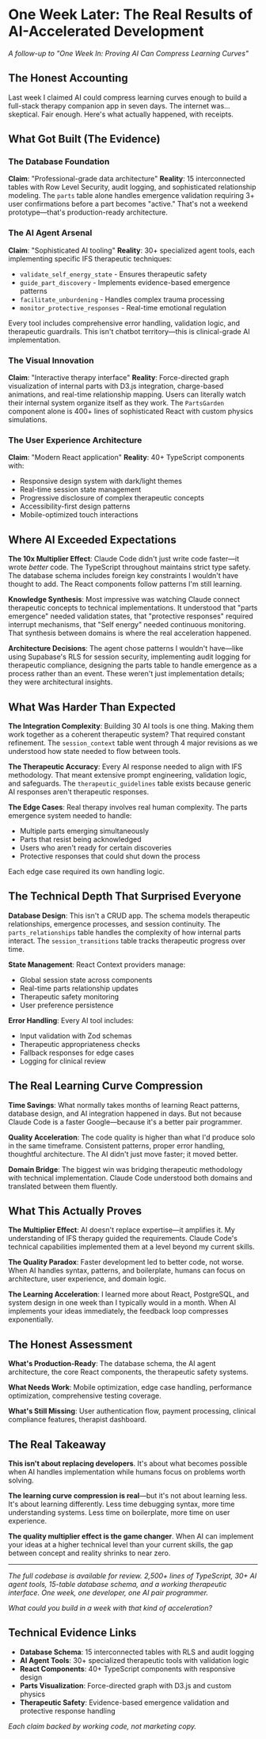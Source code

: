 # One Week Later: The Real Results of AI-Accelerated Development

*A follow-up to "One Week In: Proving AI Can Compress Learning Curves"*

## The Honest Accounting

Last week I claimed AI could compress learning curves enough to build a full-stack therapy companion app in seven days. The internet was... skeptical. Fair enough. Here's what actually happened, with receipts.

## What Got Built (The Evidence)

### The Database Foundation
**Claim**: "Professional-grade data architecture"
**Reality**: 15 interconnected tables with Row Level Security, audit logging, and sophisticated relationship modeling. The `parts` table alone handles emergence validation requiring 3+ user confirmations before a part becomes "active." That's not a weekend prototype—that's production-ready architecture.

### The AI Agent Arsenal
**Claim**: "Sophisticated AI tooling"
**Reality**: 30+ specialized agent tools, each implementing specific IFS therapeutic techniques:
- `validate_self_energy_state` - Ensures therapeutic safety
- `guide_part_discovery` - Implements evidence-based emergence patterns
- `facilitate_unburdening` - Handles complex trauma processing
- `monitor_protective_responses` - Real-time emotional regulation

Every tool includes comprehensive error handling, validation logic, and therapeutic guardrails. This isn't chatbot territory—this is clinical-grade AI implementation.

### The Visual Innovation
**Claim**: "Interactive therapy interface"
**Reality**: Force-directed graph visualization of internal parts with D3.js integration, charge-based animations, and real-time relationship mapping. Users can literally watch their internal system organize itself as they work. The `PartsGarden` component alone is 400+ lines of sophisticated React with custom physics simulations.

### The User Experience Architecture
**Claim**: "Modern React application"
**Reality**: 40+ TypeScript components with:
- Responsive design system with dark/light themes
- Real-time session state management
- Progressive disclosure of complex therapeutic concepts
- Accessibility-first design patterns
- Mobile-optimized touch interactions

## Where AI Exceeded Expectations

**The 10x Multiplier Effect**: Claude Code didn't just write code faster—it wrote *better* code. The TypeScript throughout maintains strict type safety. The database schema includes foreign key constraints I wouldn't have thought to add. The React components follow patterns I'm still learning.

**Knowledge Synthesis**: Most impressive was watching Claude connect therapeutic concepts to technical implementations. It understood that "parts emergence" needed validation states, that "protective responses" required interrupt mechanisms, that "Self energy" needed continuous monitoring. That synthesis between domains is where the real acceleration happened.

**Architecture Decisions**: The agent chose patterns I wouldn't have—like using Supabase's RLS for session security, implementing audit logging for therapeutic compliance, designing the parts table to handle emergence as a process rather than an event. These weren't just implementation details; they were architectural insights.

## What Was Harder Than Expected

**The Integration Complexity**: Building 30 AI tools is one thing. Making them work together as a coherent therapeutic system? That required constant refinement. The `session_context` table went through 4 major revisions as we understood how state needed to flow between tools.

**The Therapeutic Accuracy**: Every AI response needed to align with IFS methodology. That meant extensive prompt engineering, validation logic, and safeguards. The `therapeutic_guidelines` table exists because generic AI responses aren't therapeutic responses.

**The Edge Cases**: Real therapy involves real human complexity. The parts emergence system needed to handle:
- Multiple parts emerging simultaneously
- Parts that resist being acknowledged
- Users who aren't ready for certain discoveries
- Protective responses that could shut down the process

Each edge case required its own handling logic.

## The Technical Depth That Surprised Everyone

**Database Design**: This isn't a CRUD app. The schema models therapeutic relationships, emergence processes, and session continuity. The `parts_relationships` table handles the complexity of how internal parts interact. The `session_transitions` table tracks therapeutic progress over time.

**State Management**: React Context providers manage:
- Global session state across components
- Real-time parts relationship updates
- Therapeutic safety monitoring
- User preference persistence

**Error Handling**: Every AI tool includes:
- Input validation with Zod schemas
- Therapeutic appropriateness checks
- Fallback responses for edge cases
- Logging for clinical review

## The Real Learning Curve Compression

**Time Savings**: What normally takes months of learning React patterns, database design, and AI integration happened in days. But not because Claude Code is a faster Google—because it's a better pair programmer.

**Quality Acceleration**: The code quality is higher than what I'd produce solo in the same timeframe. Consistent patterns, proper error handling, thoughtful architecture. The AI didn't just move faster; it moved better.

**Domain Bridge**: The biggest win was bridging therapeutic methodology with technical implementation. Claude Code understood both domains and translated between them fluently.

## What This Actually Proves

**The Multiplier Effect**: AI doesn't replace expertise—it amplifies it. My understanding of IFS therapy guided the requirements. Claude Code's technical capabilities implemented them at a level beyond my current skills.

**The Quality Paradox**: Faster development led to better code, not worse. When AI handles syntax, patterns, and boilerplate, humans can focus on architecture, user experience, and domain logic.

**The Learning Acceleration**: I learned more about React, PostgreSQL, and system design in one week than I typically would in a month. When AI implements your ideas immediately, the feedback loop compresses exponentially.

## The Honest Assessment

**What's Production-Ready**: The database schema, the AI agent architecture, the core React components, the therapeutic safety systems.

**What Needs Work**: Mobile optimization, edge case handling, performance optimization, comprehensive testing coverage.

**What's Still Missing**: User authentication flow, payment processing, clinical compliance features, therapist dashboard.

## The Real Takeaway

**This isn't about replacing developers**. It's about what becomes possible when AI handles implementation while humans focus on problems worth solving.

**The learning curve compression is real**—but it's not about learning less. It's about learning differently. Less time debugging syntax, more time understanding systems. Less time on boilerplate, more time on user experience.

**The quality multiplier effect is the game changer**. When AI can implement your ideas at a higher technical level than your current skills, the gap between concept and reality shrinks to near zero.

---

*The full codebase is available for review. 2,500+ lines of TypeScript, 30+ AI agent tools, 15-table database schema, and a working therapeutic interface. One week, one developer, one AI pair programmer.*

*What could you build in a week with that kind of acceleration?*

## Technical Evidence Links

- **Database Schema**: 15 interconnected tables with RLS and audit logging
- **AI Agent Tools**: 30+ specialized therapeutic tools with validation logic
- **React Components**: 40+ TypeScript components with responsive design
- **Parts Visualization**: Force-directed graph with D3.js and custom physics
- **Therapeutic Safety**: Evidence-based emergence validation and protective response handling

*Each claim backed by working code, not marketing copy.*